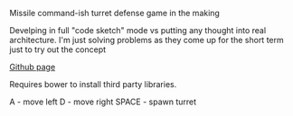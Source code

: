 Missile command-ish turret defense game in the making

Develping in full "code sketch" mode vs putting any thought into real architecture.  I'm just solving problems as they come up for the short term just to try out the concept

[Github page](https://david0178418.github.io/Turret-Command/)

Requires bower to install third party libraries.

A - move left
D - move right
SPACE - spawn turret
